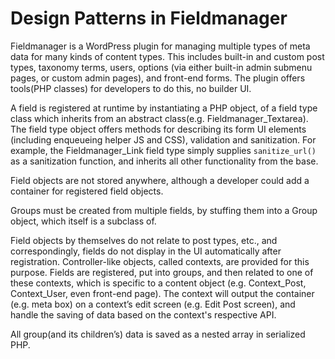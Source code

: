 # Design Patterns in Fieldmanager

Fieldmanager is a WordPress plugin for managing multiple types of meta data for many kinds of content types. This includes built-in and custom post types, taxonomy terms, users, options (via either built-in admin submenu pages, or custom admin pages), and front-end forms. The plugin offers tools(PHP classes) for developers to do this, no builder UI.

A field is registered at runtime by instantiating a PHP object, of a field type class which inherits from an abstract class(e.g. Fieldmanager_Textarea). The field type object offers methods for describing its form UI elements (including enqueueing helper JS and CSS), validation and sanitization. For example, the Fieldmanager_Link field type simply supplies `sanitize_url()` as a sanitization function, and inherits all other functionality from the base.

Field objects are not stored anywhere, although a developer could add a container for registered field objects.

Groups must be created from multiple fields, by stuffing them into a Group object, which itself is a subclass of.

Field objects by themselves do not relate to post types, etc., and correspondingly, fields do not display in the UI automatically after registration. Controller-like objects, called contexts, are provided for this purpose. Fields are registered, put into groups, and then related to one of these contexts, which is specific to a content object (e.g. Context_Post, Context_User, even front-end page). The context will output the container (e.g. meta box) on a context’s edit screen (e.g. Edit Post screen), and handle the saving of data based on the context's respective API.

All group(and its children’s) data is saved as a nested array in serialized PHP.
